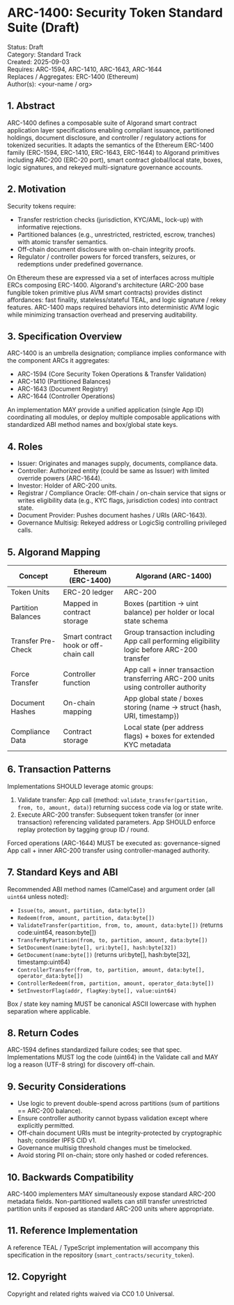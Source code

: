 # ARC-1400: Security Token Standard Suite (Draft)

Status: Draft  
Category: Standard Track  
Created: 2025-09-03  
Requires: ARC-1594, ARC-1410, ARC-1643, ARC-1644  
Replaces / Aggregates: ERC-1400 (Ethereum)  
Author(s): <your-name / org>

## 1. Abstract

ARC-1400 defines a composable suite of Algorand smart contract application layer specifications enabling compliant issuance, partitioned holdings, document disclosure, and controller / regulatory actions for tokenized securities. It adapts the semantics of the Ethereum ERC-1400 family (ERC-1594, ERC-1410, ERC-1643, ERC-1644) to Algorand primitives including ARC-200 (ERC-20 port), smart contract global/local state, boxes, logic signatures, and rekeyed multi-signature governance accounts.

## 2. Motivation

Security tokens require:

- Transfer restriction checks (jurisdiction, KYC/AML, lock-up) with informative rejections.
- Partitioned balances (e.g., unrestricted, restricted, escrow, tranches) with atomic transfer semantics.
- Off-chain document disclosure with on-chain integrity proofs.
- Regulator / controller powers for forced transfers, seizures, or redemptions under predefined governance.

On Ethereum these are expressed via a set of interfaces across multiple ERCs composing ERC-1400. Algorand's architecture (ARC-200 base fungible token primitive plus AVM smart contracts) provides distinct affordances: fast finality, stateless/stateful TEAL, and logic signature / rekey features. ARC-1400 maps required behaviors into deterministic AVM logic while minimizing transaction overhead and preserving auditability.

## 3. Specification Overview

ARC-1400 is an umbrella designation; compliance implies conformance with the component ARCs it aggregates:

- ARC-1594 (Core Security Token Operations & Transfer Validation)
- ARC-1410 (Partitioned Balances)
- ARC-1643 (Document Registry)
- ARC-1644 (Controller Operations)

An implementation MAY provide a unified application (single App ID) coordinating all modules, or deploy multiple composable applications with standardized ABI method names and box/global state keys.

## 4. Roles

- Issuer: Originates and manages supply, documents, compliance data.
- Controller: Authorized entity (could be same as Issuer) with limited override powers (ARC-1644).
- Investor: Holder of ARC-200 units.
- Registrar / Compliance Oracle: Off-chain / on-chain service that signs or writes eligibility data (e.g., KYC flags, jurisdiction codes) into contract state.
- Document Provider: Pushes document hashes / URIs (ARC-1643).
- Governance Multisig: Rekeyed address or LogicSig controlling privileged calls.

## 5. Algorand Mapping

| Concept            | Ethereum (ERC-1400)                   | Algorand (ARC-1400)                                                                                          |
| ------------------ | ------------------------------------- | ------------------------------------------------------------------------------------------------------------ |
| Token Units        | ERC-20 ledger                         | ARC-200                                                                                                      |
| Partition Balances | Mapped in contract storage            | Boxes (partition -> uint balance) per holder or local state schema                                           |
| Transfer Pre-Check | Smart contract hook or off-chain call | Group transaction including App call performing eligibility logic before ARC-200 transfer                    |
| Force Transfer     | Controller function                   | App call + inner transaction transferring ARC-200 units using controller authority                           |
| Document Hashes    | On-chain mapping                      | App global state / boxes storing (name -> struct {hash, URI, timestamp})                                     |
| Compliance Data    | Contract storage                      | Local state (per address flags) + boxes for extended KYC metadata                                            |

## 6. Transaction Patterns

Implementations SHOULD leverage atomic groups:

1. Validate transfer: App call (method: `validate_transfer(partition, from, to, amount, data)`) returning success code via log or state write.
2. Execute ARC-200 transfer: Subsequent token transfer (or inner transaction) referencing validated parameters. App SHOULD enforce replay protection by tagging group ID / round.

Forced operations (ARC-1644) MUST be executed as: governance-signed App call + inner ARC-200 transfer using controller-managed authority.

## 7. Standard Keys and ABI

Recommended ABI method names (CamelCase) and argument order (all `uint64` unless noted):

- `Issue(to, amount, partition, data:byte[])`
- `Redeem(from, amount, partition, data:byte[])`
- `ValidateTransfer(partition, from, to, amount, data:byte[])` (returns code:uint64, reason:byte[])
- `TransferByPartition(from, to, partition, amount, data:byte[])`
- `SetDocument(name:byte[], uri:byte[], hash:byte[32])`
- `GetDocument(name:byte[])` (returns uri:byte[], hash:byte[32], timestamp:uint64)
- `ControllerTransfer(from, to, partition, amount, data:byte[], operator_data:byte[])`
- `ControllerRedeem(from, partition, amount, operator_data:byte[])`
- `SetInvestorFlag(addr, flagKey:byte[], value:uint64)`

Box / state key naming MUST be canonical ASCII lowercase with hyphen separation where applicable.

## 8. Return Codes

ARC-1594 defines standardized failure codes; see that spec. Implementations MUST log the code (uint64) in the Validate call and MAY log a reason (UTF-8 string) for discovery off-chain.

## 9. Security Considerations

- Use logic to prevent double-spend across partitions (sum of partitions == ARC-200 balance).
- Ensure controller authority cannot bypass validation except where explicitly permitted.
- Off-chain document URIs must be integrity-protected by cryptographic hash; consider IPFS CID v1.
- Governance multisig threshold changes must be timelocked.
- Avoid storing PII on-chain; store only hashed or coded references.

## 10. Backwards Compatibility

ARC-1400 implementers MAY simultaneously expose standard ARC-200 metadata fields. Non-partitioned wallets can still transfer unrestricted partition units if exposed as standard ARC-200 units where appropriate.

## 11. Reference Implementation

A reference TEAL / TypeScript implementation will accompany this specification in the repository (`smart_contracts/security_token`).

## 12. Copyright

Copyright and related rights waived via CC0 1.0 Universal.
